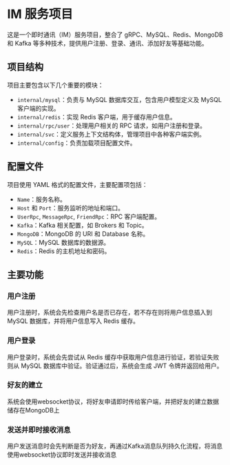# IM 服务项目

这是一个即时通讯（IM）服务项目，整合了 gRPC、MySQL、Redis、MongoDB 和 Kafka 等多种技术，提供用户注册、登录、通讯、添加好友等基础功能。

## 项目结构

项目主要包含以下几个重要的模块：

- `internal/mysql`：负责与 MySQL 数据库交互，包含用户模型定义及 MySQL 客户端的实现。
- `internal/redis`：实现 Redis 客户端，用于缓存用户信息。
- `internal/rpc/user`：处理用户相关的 RPC 请求，如用户注册和登录。
- `internal/svc`：定义服务上下文结构体，管理项目中各种客户端实例。
- `internal/config`：负责加载项目配置文件。

## 配置文件

项目使用 YAML 格式的配置文件，主要配置项包括：

- `Name`：服务名称。
- `Host` 和 `Port`：服务监听的地址和端口。
- `UserRpc`, `MessageRpc`, `FriendRpc`：RPC 客户端配置。
- `Kafka`：Kafka 相关配置，如 Brokers 和 Topic。
- `MongoDB`：MongoDB 的 URI 和 Database 名称。
- `MySQL`：MySQL 数据库的数据源。
- `Redis`：Redis 的主机地址和密码。

## 主要功能

### 用户注册
用户注册时，系统会先检查用户名是否已存在，若不存在则将用户信息插入到 MySQL 数据库，并将用户信息写入 Redis 缓存。

### 用户登录
用户登录时，系统会先尝试从 Redis 缓存中获取用户信息进行验证，若验证失败则从 MySQL 数据库中验证。验证通过后，系统会生成 JWT 令牌并返回给用户。

### 好友的建立
系统会使用websocket协议，将好友申请即时传给客户端，并把好友的建立数据储存在MongoDB上

### 发送并即时接收消息
用户发送消息时会先判断是否为好友，再通过Kafka消息队列持久化流程，将消息使用websocket协议即时发送并接收消息

